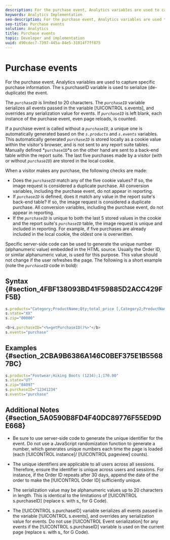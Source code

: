```yaml
---
description: For the purchase event, Analytics variables are used to capture specific purchase information. The s.purchaseID variable is used to serialize (de-duplicate) the event.
keywords: Analytics Implementation
seo-description: For the purchase event, Analytics variables are used to capture specific purchase information. The s.purchaseID variable is used to serialize (de-duplicate) the event.
seo-title: Purchase events
solution: Analytics
title: Purchase events
topic: Developer and implementation
uuid: d90cdec7-7397-445a-84e5-31014f7ff875
---
```


# Purchase events

For the purchase event, Analytics variables are used to capture specific purchase information. The s.purchaseID variable is used to serialize (de-duplicate) the event.

The *`purchaseID`* is limited to 20 characters. The *`purchaseID`* variable serializes all events passed in the variable [!UICONTROL s.events], and overrides any serialization value for events. If *`purchaseID`* is left blank, each instance of the purchase event, even page reloads, is counted.

If a purchase event is called without a *`purchaseID`*, a unique one is automatically generated based on the *`s.products`* and *`s.events`* variables. This automatically generated *`purchaseID`* is stored locally as a cookie value within the visitor's browser, and is not sent to any report suite tables. Manually defined *`purchaseID`*s on the other hand are sent to a back-end table within the report suite. The last five purchases made by a visitor (with or without *`purchaseID`*) are stored in the local cookie.

When a visitor makes any purchase, the following checks are made:

* Does the *`purchaseID`* match any of the five cookie values? If so, the image request is considered a duplicate purchase. All conversion variables, including the purchase event, do not appear in reporting. 
* If *`purchaseID`* is defined, does it match any value in the report suite's back-end table? If so, the image request is considered a duplicate purchase. All conversion variables, including the purchase event, do not appear in reporting. 
* If the *`purchaseID`* is unique to both the last 5 stored values in the cookie and the report suite's *`purchaseID`* table, the image request is unique and included in reporting. For example, if five purchases are already included in the local cookie, the oldest one is overwritten.

Specific server-side code can be used to generate the unique number (alphanumeric value) embedded in the HTML source. Usually the Order ID, or similar alphanumeric value, is used for this purpose. This value should not change if the user refreshes the page. The following is a short example (note the *`purchaseID`* code in bold):

## Syntax {#section_4FBF138093BD41F59885D2ACC429FF5B}

```js
s.products="Category;ProductName;Qty;total_price [,Category2;ProductName2;Qty;total_price]" 
s.state="XX" 
s.zip="00000" 
 
<b>s.purchaseID="<%=getPurchaseID()%>"</b> 
s.events="purchase" 

```

## Examples {#section_2CBA9B6386A146C0BEF375E1B55687BC}

```js
s.products="Footwear;Hiking Boots (1234);1;170.00" 
s.state="UT" 
s.zip="84097" 
s.purchaseID="12341234" 
s.events="purchase"
```

## Additional Notes {#section_5A0590B8FD4F40DC89776F55ED9DE668}

* Be sure to use server-side code to generate the unique identifier for the event. Do not use a JavaScript randomization function to generate a number, which generates unique numbers each time the page is loaded (each [!UICONTROL instance]/ [!UICONTROL pageview] counts). 

* The unique identifiers are applicable to all users across all sessions. Therefore, ensure the identifier is unique across users and sessions. For instance, if the Order ID repeats after 30 days, append the date of the order to make the [!UICONTROL Order ID] sufficiently unique. 
* The serialization value may be alphanumeric values up to 20 characters in length. This is identical to the limitations of [!UICONTROL s.purchaseID] (replace s. with s_ for G Code). 
* The [!UICONTROL s.purchaseID] variable serializes all events passed in the variable [!UICONTROL s.events], and overrides any serialization value for events. Do not use [!UICONTROL Event serialization] for any events if the [!UICONTROL s.purchaseID] variable is used on the current page (replace s. with s_ for G Code).

